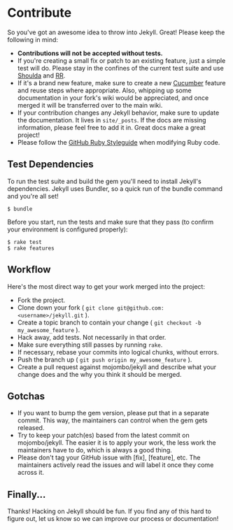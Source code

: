 Contribute
==========

So you've got an awesome idea to throw into Jekyll. Great! Please keep the
following in mind:

* **Contributions will not be accepted without tests.**
* If you're creating a small fix or patch to an existing feature, just a simple
  test will do. Please stay in the confines of the current test suite and use
  [Shoulda](http://github.com/thoughtbot/shoulda/tree/master) and
  [RR](http://github.com/btakita/rr/tree/master).
* If it's a brand new feature, make sure to create a new
  [Cucumber](https://github.com/cucumber/cucumber/) feature and reuse steps
  where appropriate. Also, whipping up some documentation in your fork's wiki
  would be appreciated, and once merged it will be transferred over to the main
  wiki.
* If your contribution changes any Jekyll behavior, make sure to update the
  documentation. It lives in `site/_posts`. If the docs are missing information,
  please feel free to add it in. Great docs make a great project!
* Please follow the [GitHub Ruby Styleguide](https://github.com/styleguide/ruby)
  when modifying Ruby code.

Test Dependencies
-----------------

To run the test suite and build the gem you'll need to install Jekyll's
dependencies. Jekyll uses Bundler, so a quick run of the bundle command and
you're all set!

    $ bundle

Before you start, run the tests and make sure that they pass (to confirm your
environment is configured properly):

    $ rake test
    $ rake features

Workflow
--------

Here's the most direct way to get your work merged into the project:

* Fork the project.
* Clone down your fork ( `git clone git@github.com:<username>/jekyll.git` ).
* Create a topic branch to contain your change ( `git checkout -b my_awesome_feature` ).
* Hack away, add tests. Not necessarily in that order.
* Make sure everything still passes by running `rake`.
* If necessary, rebase your commits into logical chunks, without errors.
* Push the branch up ( `git push origin my_awesome_feature` ).
* Create a pull request against mojombo/jekyll and describe what your change
  does and the why you think it should be merged.

Gotchas
-------

* If you want to bump the gem version, please put that in a separate commit.
  This way, the maintainers can control when the gem gets released.
* Try to keep your patch(es) based from the latest commit on mojombo/jekyll.
  The easier it is to apply your work, the less work the maintainers have to do,
  which is always a good thing.
* Please don't tag your GitHub issue with [fix], [feature], etc. The maintainers
  actively read the issues and will label it once they come across it.

Finally...
----------

Thanks! Hacking on Jekyll should be fun. If you find any of this hard to figure
out, let us know so we can improve our process or documentation!
